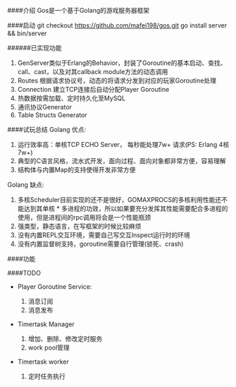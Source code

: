 ####介绍
    Gos是一个基于Golang的游戏服务器框架

####启动
	git checkout https://github.com/mafei198/gos.git
	go install server && bin/server


######已实现功能
1. GenServer类似于Erlang的Behavior，封装了Goroutine的基本启动、查找、call、cast，以及对其callback module方法的动态调用
2. Routes 根据请求协议号，动态的将请求分发到对应的玩家Goroutine处理
3. Connection 建立TCP连接后自动分配Player Goroutine
4. 热数据按需加载、定时持久化至MySQL
5. 通讯协议Generator
6. Table Structs Generator

####试玩总结
Golang 优点:

1. 运行效率高：单核TCP ECHO Server， 每秒能处理7w+ 请求(PS: Erlang 4核 7w+)
2. 典型的C语言风格，流水式开发，面向过程、面向对象都非常方便，容易理解
3. 结构体与内置Map的支持使得开发非常方便

Golang 缺点:

1. 多核Scheduler目前实现的还不是很好，GOMAXPROCS的多核利用性能还不能达到其单核 * 多进程的功效，所以如果要充分发挥其性能需要配合多进程的使用，但是进程间的rpc调用将会是一个性能瓶颈
2. 强类型，静态语言，在写框架的时候比较麻烦
3. 没有内置REPL交互环境，需要自己写交互Inspect运行时的环境
4. 没有内置监督树支持，goroutine需要自行管理(锁死、crash)

####功能


####TODO

* Player Goroutine Service:
  1. 消息订阅
  2. 消息发布
 
* Timertask Manager
  1. 增加、删除、修改定时服务
  2. work pool管理
  
* Timertask worker
  1. 定时任务执行